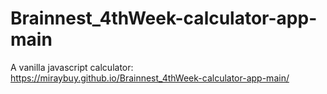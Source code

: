 # Brainnest_4thWeek-calculator-app-main
A vanilla javascript calculator: https://miraybuy.github.io/Brainnest_4thWeek-calculator-app-main/
